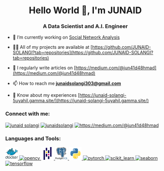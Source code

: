 <h1 align="center">Hello World 👋, I'm JUNAID</h1>
<h3 align="center">A Data Scientist and A.I. Engineer</h3>

- 🔭 I’m currently working on [Social Network Analysis](https://github.com/JUNAID-SOLANGI/Social-Network-Analysis)

- 👨‍💻 All of my projects are available at [https://github.com/JUNAID-SOLANGI?tab=repositories](https://github.com/JUNAID-SOLANGI?tab=repositories)

- 📝 I regularly write articles on [https://medium.com/@jun41d48hmad](https://medium.com/@jun41d48hmad)

- 📫 How to reach me **junaidsolangi303@gmail.com**

- 📄 Know about my experiences [https://junaid-solangi-5uyahil.gamma.site/](https://junaid-solangi-5uyahil.gamma.site/)

<h3 align="left">Connect with me:</h3>
<p align="left">
<a href="https://linkedin.com/in/junaid solangi" target="blank"><img align="center" src="https://raw.githubusercontent.com/rahuldkjain/github-profile-readme-generator/master/src/images/icons/Social/linked-in-alt.svg" alt="junaid solangi" height="30" width="40" /></a>
<a href="https://kaggle.com/junaidsolangi" target="blank"><img align="center" src="https://raw.githubusercontent.com/rahuldkjain/github-profile-readme-generator/master/src/images/icons/Social/kaggle.svg" alt="junaidsolangi" height="30" width="40" /></a>
<a href="https://medium.com/https://medium.com/@jun41d48hmad" target="blank"><img align="center" src="https://raw.githubusercontent.com/rahuldkjain/github-profile-readme-generator/master/src/images/icons/Social/medium.svg" alt="https://medium.com/@jun41d48hmad" height="30" width="40" /></a>
</p>

<h3 align="left">Languages and Tools:</h3>
<p align="left"> <a href="https://www.docker.com/" target="_blank" rel="noreferrer"> <img src="https://raw.githubusercontent.com/devicons/devicon/master/icons/docker/docker-original-wordmark.svg" alt="docker" width="40" height="40"/> </a> <a href="https://opencv.org/" target="_blank" rel="noreferrer"> <img src="https://www.vectorlogo.zone/logos/opencv/opencv-icon.svg" alt="opencv" width="40" height="40"/> </a> <a href="https://pandas.pydata.org/" target="_blank" rel="noreferrer"> <img src="https://raw.githubusercontent.com/devicons/devicon/2ae2a900d2f041da66e950e4d48052658d850630/icons/pandas/pandas-original.svg" alt="pandas" width="40" height="40"/> </a> <a href="https://www.postgresql.org" target="_blank" rel="noreferrer"> <img src="https://raw.githubusercontent.com/devicons/devicon/master/icons/postgresql/postgresql-original-wordmark.svg" alt="postgresql" width="40" height="40"/> </a> <a href="https://www.python.org" target="_blank" rel="noreferrer"> <img src="https://raw.githubusercontent.com/devicons/devicon/master/icons/python/python-original.svg" alt="python" width="40" height="40"/> </a> <a href="https://pytorch.org/" target="_blank" rel="noreferrer"> <img src="https://www.vectorlogo.zone/logos/pytorch/pytorch-icon.svg" alt="pytorch" width="40" height="40"/> </a> <a href="https://scikit-learn.org/" target="_blank" rel="noreferrer"> <img src="https://upload.wikimedia.org/wikipedia/commons/0/05/Scikit_learn_logo_small.svg" alt="scikit_learn" width="40" height="40"/> </a> <a href="https://seaborn.pydata.org/" target="_blank" rel="noreferrer"> <img src="https://seaborn.pydata.org/_images/logo-mark-lightbg.svg" alt="seaborn" width="40" height="40"/> </a> <a href="https://www.tensorflow.org" target="_blank" rel="noreferrer"> <img src="https://www.vectorlogo.zone/logos/tensorflow/tensorflow-icon.svg" alt="tensorflow" width="40" height="40"/> </a> </p>
